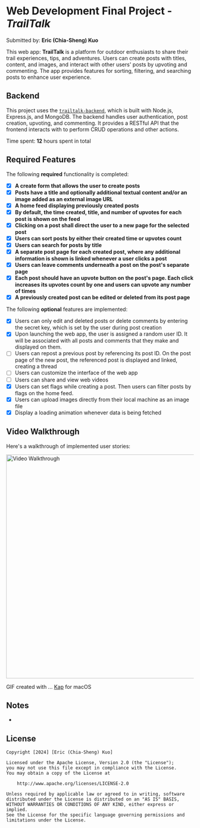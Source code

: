 # Web Development Final Project - *TrailTalk*

Submitted by: **Eric (Chia-Sheng) Kuo**

This web app: **TrailTalk** is a platform for outdoor enthusiasts to share their trail experiences, tips, and adventures. Users can create posts with titles, content, and images, and interact with other users' posts by upvoting and commenting. The app provides features for sorting, filtering, and searching posts to enhance user experience.

## Backend

This project uses the [`trailtalk-backend`](https://github.com/csk1116/TrailTalk-backend), which is built with Node.js, Express.js, and MongoDB. The backend handles user authentication, post creation, upvoting, and commenting. It provides a RESTful API that the frontend interacts with to perform CRUD operations and other actions.

Time spent: **12** hours spent in total

## Required Features

The following **required** functionality is completed:

- [x] **A create form that allows the user to create posts**
- [x] **Posts have a title and optionally additional textual content and/or an image added as an external image URL**
- [x] **A home feed displaying previously created posts**
- [x] **By default, the time created, title, and number of upvotes for each post is shown on the feed**
- [x] **Clicking on a post shall direct the user to a new page for the selected post**
- [x] **Users can sort posts by either their created time or upvotes count**
- [x] **Users can search for posts by title**
- [x] **A separate post page for each created post, where any additional information is shown is linked whenever a user clicks a post**
- [x] **Users can leave comments underneath a post on the post's separate page**
- [x] **Each post should have an upvote button on the post's page. Each click increases its upvotes count by one and users can upvote any number of times**
- [x] **A previously created post can be edited or deleted from its post page**

The following **optional** features are implemented:

- [x] Users can only edit and deleted posts or delete comments by entering the secret key, which is set by the user during post creation
- [x] Upon launching the web app, the user is assigned a random user ID. It will be associated with all posts and comments that they make and displayed on them.
- [ ] Users can repost a previous post by referencing its post ID. On the post page of the new post, the referenced post is displayed and linked, creating a thread
- [ ] Users can customize the interface of the web app
- [ ] Users can share and view web videos
- [x] Users can set flags while creating a post. Then users can filter posts by flags on the home feed.
- [x] Users can upload images directly from their local machine as an image file
- [x] Display a loading animation whenever data is being fetched

## Video Walkthrough

Here's a walkthrough of implemented user stories:


<img src='https://i.imgur.com/ffGfchl.gif' title='Video Walkthrough' width='600' alt='Video Walkthrough' />

GIF created with ...  [Kap](https://getkap.co/) for macOS

## Notes

-

## License

    Copyright [2024] [Eric (Chia-Sheng) Kuo]

    Licensed under the Apache License, Version 2.0 (the "License");
    you may not use this file except in compliance with the License.
    You may obtain a copy of the License at

        http://www.apache.org/licenses/LICENSE-2.0

    Unless required by applicable law or agreed to in writing, software
    distributed under the License is distributed on an "AS IS" BASIS,
    WITHOUT WARRANTIES OR CONDITIONS OF ANY KIND, either express or implied.
    See the License for the specific language governing permissions and
    limitations under the License.